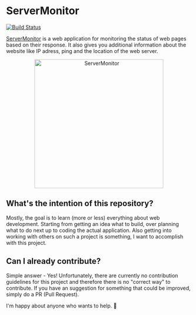 # ServerMonitor

[![Build Status](https://travis-ci.org/ChristianLutzCL/ServerMonitor.svg?branch=master)](https://travis-ci.org/ChristianLutzCL/ServerMonitor)

[ServerMonitor](https://monitor.inspiredprogrammer.com) is a web application for monitoring the status of web pages based on their response. It also gives you additional information about the website like IP adress, ping and the location of the web server.

<p align="center">
  <img alt="ServerMonitor" src="https://i.imgur.com/abCnQsI.png" height="350">
</p>


## What's the intention of this repository?
Mostly, the goal is to learn (more or less) everything about web development.
Starting from getting an idea what to build, over planning what to do next up to coding the actual application.
Also getting into working with others on such a project is something, I want to accomplish with this project.


## Can I already contribute?
Simple answer - Yes!
Unfortunately, there are currently no contribution guidelines for this project and therefore there is no "correct way" to contribute.
If you have an suggestion for something that could be improved, simply do a PR (Pull Request).

I'm happy about anyone who wants to help. 💪
